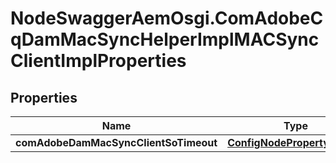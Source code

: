 # NodeSwaggerAemOsgi.ComAdobeCqDamMacSyncHelperImplMACSyncClientImplProperties

## Properties

Name | Type | Description | Notes
------------ | ------------- | ------------- | -------------
**comAdobeDamMacSyncClientSoTimeout** | [**ConfigNodePropertyInteger**](ConfigNodePropertyInteger.md) |  | [optional] 


